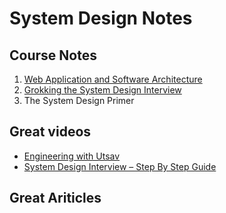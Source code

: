 # System Design Notes

## Course Notes
1. [Web Application and Software Architecture](https://github.com/ShiqiangXia/System-Design-Notes/blob/4898513d6bfc6f243996e4754a82638510a71f00/01-courses/web%20architecture%20.md)
2. [Grokking the System Design Interview](https://github.com/ShiqiangXia/System-Design-Notes/blob/9d9ab006335d57f53e58e82915d4e251ab800406/01-courses/grokking%20sds.md)
3. The System Design Primer

## Great videos

* [Engineering with Utsav](https://www.youtube.com/watch?v=9N2S3JZffeg&list=PL48X-p0juMPUPm-RhbMEycBZbt6BTHuoj&index=4&t=865s&ab_channel=EngineeringwithUtsav)
* [System Design Interview – Step By Step Guide](https://www.youtube.com/watch?v=bUHFg8CZFws&t=397s&ab_channel=SystemDesignInterview)

## Great Ariticles
